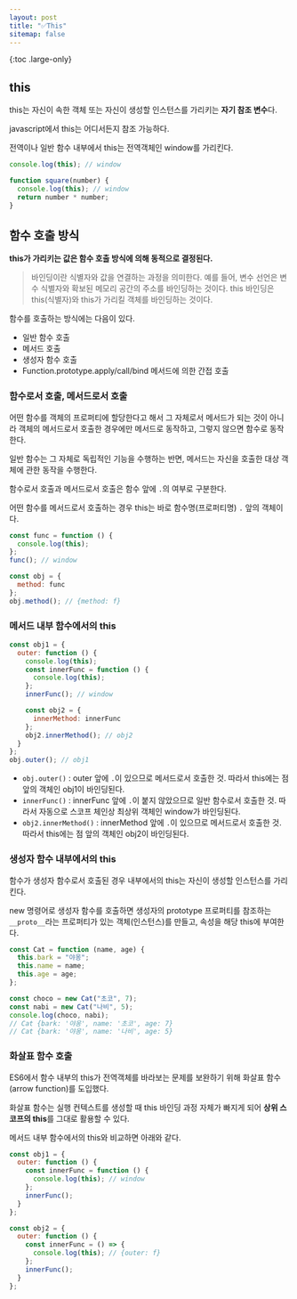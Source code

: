 ```yaml
---
layout: post
title: "✅This"
sitemap: false
---
```


{:toc .large-only}

## this

this는 자신이 속한 객체 또는 자신이 생성할 인스턴스를 가리키는 **자기 참조 변수**다.

javascript에서 this는 어디서든지 참조 가능하다.

전역이나 일반 함수 내부에서 this는 전역객체인 window를 가리킨다.

```js
console.log(this); // window

function square(number) {
  console.log(this); // window
  return number * number;
}
```

## 함수 호출 방식

**this가 가리키는 값은 함수 호출 방식에 의해 동적으로 결정된다.**

> 바인딩이란 식별자와 값을 연결하는 과정을 의미한다. 예를 들어, 변수 선언은 변수 식별자와 확보된 메모리 공간의 주소를 바인딩하는 것이다. this 바인딩은 this(식별자)와 this가 가리킬 객체를 바인딩하는 것이다.

함수를 호출하는 방식에는 다음이 있다.

- 일반 함수 호출
- 메서드 호출
- 생성자 함수 호출
- Function.prototype.apply/call/bind 메서드에 의한 간접 호출

### 함수로서 호출, 메서드로서 호출

어떤 함수를 객체의 프로퍼티에 할당한다고 해서 그 자체로서 메서드가 되는 것이 아니라 객체의 메서드로서 호출한 경우에만 메서드로 동작하고, 그렇지 않으면 함수로 동작한다.

일반 함수는 그 자체로 독립적인 기능을 수행하는 반면, 메서드는 자신을 호출한 대상 객체에 관한 동작을 수행한다.

함수로서 호출과 메서드로서 호출은 함수 앞에 `.`의 여부로 구분한다.

어떤 함수를 메서드로서 호출하는 경우 this는 바로 함수명(프로퍼티명) `.` 앞의 객체이다.

```js
const func = function () {
  console.log(this);
};
func(); // window

const obj = {
  method: func
};
obj.method(); // {method: f}
```

### 메서드 내부 함수에서의 this

```js
const obj1 = {
  outer: function () {
    console.log(this);
    const innerFunc = function () {
      console.log(this);
    };
    innerFunc(); // window

    const obj2 = {
      innerMethod: innerFunc
    };
    obj2.innerMethod(); // obj2
  }
};
obj.outer(); // obj1
```

- `obj.outer()` : outer 앞에 `.`이 있으므로 메서드로서 호출한 것. 따라서 this에는 점 앞의 객체인 obj1이 바인딩된다.
- `innerFunc()` : innerFunc 앞에 `.`이 붙지 않았으므로 일반 함수로서 호출한 것. 따라서 자동으로 스코프 체인상 최상위 객체인 window가 바인딩된다.
- `obj2.innerMethod()` : innerMethod 앞에 `.`이 있으므로 메서드로서 호출한 것. 따라서 this에는 점 앞의 객체인 obj2이 바인딩된다.

### 생성자 함수 내부에서의 this

함수가 생성자 함수로서 호출된 경우 내부에서의 this는 자신이 생성할 인스턴스를 가리킨다.

new 명령어로 생성자 함수를 호출하면 생성자의 prototype 프로퍼티를 참조하는 `__proto__`라는 프로퍼티가 있는 객체(인스턴스)를 만들고, 속성을 해당 this에 부여한다.

```js
const Cat = function (name, age) {
  this.bark = "야옹";
  this.name = name;
  this.age = age;
};

const choco = new Cat("초코", 7);
const nabi = new Cat("나비", 5);
console.log(choco, nabi);
// Cat {bark: '야옹', name: '초코', age: 7}
// Cat {bark: '야옹', name: '나비', age: 5}
```

### 화살표 함수 호출

ES6에서 함수 내부의 this가 전역객체를 바라보는 문제를 보완하기 위해 화살표 함수(arrow function)를 도입했다.

화살표 함수는 실행 컨텍스트를 생성할 때 this 바인딩 과정 자체가 빠지게 되어 **상위 스코프의 this**를 그대로 활용할 수 있다.

메서드 내부 함수에서의 this와 비교하면 아래와 같다.

```js
const obj1 = {
  outer: function () {
    const innerFunc = function () {
      console.log(this); // window
    };
    innerFunc();
  }
};

const obj2 = {
  outer: function () {
    const innerFunc = () => {
      console.log(this); // {outer: f}
    };
    innerFunc();
  }
};
```
